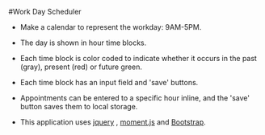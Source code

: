 #Work Day Scheduler

* Make a calendar to represent the workday: 9AM-5PM.

* The day is shown in hour time blocks.

* Each time block is color coded to indicate whether it occurs in the past (gray), present (red) or future green.

* Each time block has an input field and 'save' buttons.

* Appointments can be entered to a specific hour inline, and the 'save' button saves them to local storage.

* This application uses [jquery](https://jquery.com/) , [moment.js](https://momentjs.com/) and [Bootstrap](https://getbootstrap.com/).

